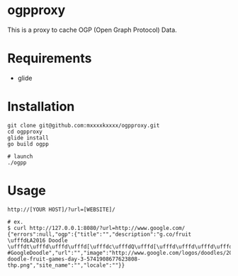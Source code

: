 # ogpproxy
This is a proxy to cache OGP (Open Graph Protocol) Data.

# Requirements

- glide

# Installation

```
git clone git@github.com:mxxxxkxxxx/ogpproxy.git
cd ogpproxy
glide install
go build ogpp

# launch
./ogpp
```

# Usage

```
http://[YOUR HOST]/?url=[WEBSITE]/

# ex.
$ curl http://127.0.0.1:8080/?url=http://www.google.com/
{"errors":null,"ogp":{"title":"","description":"g.co/fruit \ufffdŁA2016 Doodle \ufffdt\ufffd\ufffd\ufffd[\ufffdc\ufffdQ\ufffd[\ufffd\ufffd\ufffd\ufffd\ufffd`\ufffdF\ufffdb\ufffdN #GoogleDoodle","url":"","image":"http://www.google.com/logos/doodles/2016/2016-doodle-fruit-games-day-3-5741908677623808-thp.png","site_name":"","locale":""}}
```
